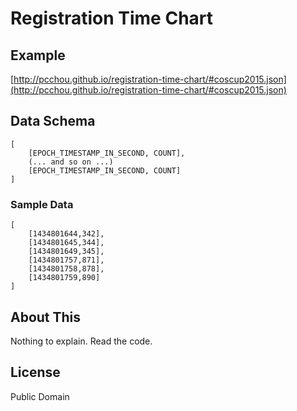 # Registration Time Chart

## Example

[http://pcchou.github.io/registration-time-chart/#coscup2015.json](http://pcchou.github.io/registration-time-chart/#coscup2015.json)

## Data Schema

```
[
    [EPOCH_TIMESTAMP_IN_SECOND, COUNT],
    (... and so on ...)
    [EPOCH_TIMESTAMP_IN_SECOND, COUNT]
]
```

### Sample Data

```
[
    [1434801644,342],
    [1434801645,344],
    [1434801649,345],
    [1434801757,871],
    [1434801758,878],
    [1434801759,890]
]
```

## About This

Nothing to explain. Read the code.

## License

Public Domain

